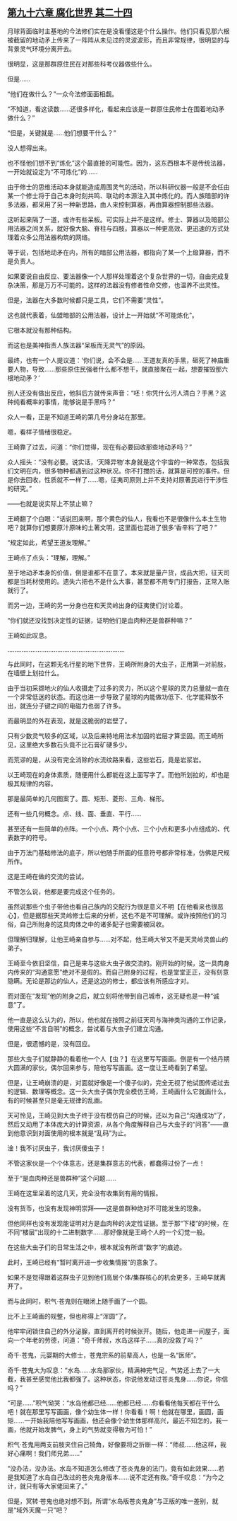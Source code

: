 ## [第九十六章 腐化世界 其二十四](https://www.xxbiquge.com/11_11207/9211099.html)


  月球背面临时主基地的今法修们实在是没看懂这是个什么操作。他们只看见那六根被截留的地动矛上传来了一阵阵从未见过的灵波波形，而且非常规律，很明显的与背景灵气环境分离开去。

  很明显，这是那群原住民在对那些科考仪器做些什么。

  但是……

  “他们在做什么？”一众今法修面面相觑。

  “不知道，看这读数……还很多样化，看起来应该是一群原住民修士在围着地动矛做什么？”

  “但是，关键就是……他们想要干什么？”

  没人想得出来。

  也不怪他们想不到“炼化”这个最直接的可能性。因为，这东西根本不是传统法器，一开始就设定为“不可炼化”的……

  由于修士的思维活动本身就能造成周围灵气的活动，所以科研仪器一般是不会任由某一个修士将于自己本身时刻共鸣、联动的本源注入其中炼化的。而人族暗部的许多法器，都采用了另一种新思路，由人来控制算器，再由算器控制那些法器。

  这听起来隔了一道，或许有些呆板。可实际上并不是这样。修士、算器以及暗部公用法器之间关系，就好像大脑、脊柱与四肢。算器以一种更高效、更迅速的方式处理着众多公用法器构筑的网络。

  等于说，包括地动矛在内，所有的暗部公用法器，都指向了某一个上级算器，而不是负责人。

  如果要说自由反应、要法器像一个人那样处理着这个复杂世界的一切，自由完成复杂决策，那是万万不可能的。这样的法器没有修者性命交修，也温养不出灵性。

  但是，法器在大多数时候都只是工具，它们不需要“灵性”。

  这也就代表着，仙盟暗部的公用法器，设计上一开始就“不可能炼化”。

  它根本就没有那种结构。

  而这也是美神指责人族法器“呆板而无灵气”的原因。

  最终，也有一个人提议道：‘你们说，会不会是……王道友真的手黑，砸死了神庙重要人物，导致……那些原住民强者什么都不想干，就直接聚在一起，想要摧毁那六根地动矛？’

  别人还没有做出反应，他斜后方就传来声音：“呸！你凭什么污人清白？手黑？这种纯看概率的事情，能够说是手黑吗？”

  众人一看，正是不知道王崎的第几号分身站在那里。

  嗯，看样子情绪很稳定。

  王崎靠了过去，问道：“你们觉得，现在有必要回收那些地动矛吗？”

  众人摇头：“没有必要。说实话，‘天降异物’本身就是这个宇宙的一种常态，包括我们文明在内，很多物种都遇到过这种状况。你不打搅的话，就算是可控的事件。但是你去回收，性质就不一样了……嗯，征夷司原则上并不支持对原著民进行干涉性的研究。”

  ——也就是说实际上不禁止嘛？

  王崎翻了个白眼：“话说回来啊，那个黄色的仙人，我看也不是很像什么本土生物吧？就算你们想要原汁原味的土著文明，这里面也混进了很多‘香辛料’了吧？”

  “规定如此，希望王道友理解。”

  王崎点了点头：“理解，理解。”

  至于地动矛本身的价值，倒是谁都不在意了。本来就是量产货，成品大把，征天司都是当耗材使用的。遗失六把也不是什么大事，甚至都不用专门打报告，正常入账就行了。

  而另一边，王崎的另一分身也在和天灵岭出身的征夷使们讨论着。

  “你们就还没找到决定性的证据，证明他们是血肉种还是兽群种嘛？”

  王崎如此叹息。

  …………………………………………………………

  与此同时，在这颗无名行星的地下世界，王崎所附身的大虫子，正用第一对前肢，在墙壁上划拉什么。

  由于当初采撷地火的仙人收摄走了过多的灵力，所以这个星球的灵力总量就一直在一个非常低迷的状态。而这也进一步导致了星球的内能做功低下、化学能释放不出，就连分子键之间的电磁力也弱了许多。

  而最明显的外在表现，就是这脆弱的岩壁了。

  只有少数灵气较多的区域，以及后来特地用法术加固的岩层才算坚固。而王崎所见，这里绝大多数石头竟不比石膏矿硬多少。

  而荒谬的是，从没有完全消除的水流纹路来看，这些岩石，竟是岩浆岩。

  以王崎现在的身体素质，随便用什么都能在这上面写字了。而他所划拉的，却也是极其规律的内容。

  那是最简单的几何图案了。圆、矩形、菱形、三角、梯形。

  还有一些几何概念。点、线、面、垂直、平行……

  甚至还有一些简单的点阵。一个小点、两个小点、三个小点和更多小点组成的、代表数字的符号。

  由于万法门基础修法的底子，所以他随手所画的任意符号都非常标准，仿佛是尺规所作。

  这是王崎在做的交流的尝试。

  不管怎么说，他都是要完成这个任务的。

  虽然说那些个虫子带他也看自己族内的交配行为很是意义不明【在他看来也很恶心】，但是据那些天灵岭修士后来的分析，这也不是不可理解。或许按照他们的习俗，自己所附身的这具肉体之中的诸多配子也需要被回收。

  但理解归理解，让他王崎亲自参与……对不起，他王崎大爷又不是天灵岭灵兽山的弟子。

  王崎至今依旧坚信，自己是来与这些大虫子做交流的。刚开始的时候，这一具肉身内传来的“沟通意愿”绝对不是假的。而自己附身的过程，也是堂堂正正，没有刻意隐瞒。无论是那边的仙人，还是这边的修士，都应该有所感应才对。

  而对面在“发现”他的附身之后，就立刻将他带到自己城市，这无疑也是一种“诚意”了。

  他一直是这么认为的，所以，他也就在按照之前征天司与海神类沟通的工作记录，使用这些“不言自明”的概念，尝试着与大虫子们建立沟通。

  但是，很遗憾的是，没有回应。

  那些大虫子们就静静的看着他一个人【虫？】在这里写写画画。倒是有一个结丹期大圆满的家伙，偶尔回来参与，陪他写写画画。这一度让王崎看到了希望。

  但是，让王崎崩溃的是，对面就好像是一个傻子似的，完全无视了他试图传递过去的逻辑、数理等概念。这一头大虫子偶尔完全模仿王崎，王崎画什么它就画什么，有的时候甚至只是毫无规律的乱画。

  天可怜见，王崎见到大虫子终于没有模仿自己的时候，还以为自己“沟通成功”了，然后又动用了本体庞大的计算资源，从各个角度解释自己与大虫子的“问答”——直到他意识到对面使用的根本就是“乱码”为止。

  淦！我不讨厌虫子，我讨厌傻虫子！

  不管这家伙是一个个体意志，还是集群意志的代表，都蠢得过份了一点！

  至于“是血肉种还是兽群种”这个问题……

  王崎在这里呆着的这几天，完全没有收集到有用的情报。

  没有货币，也没有发现神明崇拜——这是兽群种绝对不可能发生的现象。

  但他同样也没有发现能证明对方是血肉种的决定性证据。至于那“下楼”的时候，在不同“楼层”出现的十二进制数字……那好像就是王崎个人的一个幻觉一般。

  在这些大虫子们的日常生活之中，根本就没有所谓“数字”的痕迹。

  此时，王崎已经有“暂时离开进一步收集情报”的意象了。

  如果不是觉得跟着这群虫子见到他们高层个体/集群核心的机会更多，王崎早就离开了。

  而与此同时，积气·苍鬼则在眼闭上随手画了一个圆。

  比不上王崎画的规整，但也称得上“浑圆”了。

  他牢牢闭锁住自己的外分泌腺，直到离开的时候张开。随后，他走进一间屋子，面向一个年老的劳德，问道：“奇千师叔，水岛这样子……真的没救了吗？”

  奇千·苍鬼，元婴期的大修士，苍鬼宗系的前辈高人，也是一名“医师”。

  奇千·苍鬼大为叹息：“水岛……水岛那家伙，精满神完气足，气势还上去了一大截，我甚至感觉他比我都强了。这种状态，你说他发动过苍炎鬼身……你说，你信吗？”

  “可是……”积气恸哭：“水岛他都已经……他都已经……你看看他每天都在干什么吧！就在那里写写画画，像个幼生体一样！你看看！啊！他就在哪里，画圆，画矩……一开始我陪他写写画画，他还会像个幼生体那样高兴，最近不知怎的，我一画，他就开始发脾气，身上的气势就变得极为可怕！”

  积气·苍鬼用两支前肢夹住自己犄角，好像要将之折断一样：“师叔……他这样，我好心痛啊！我们师兄弟……”

  “没办法，没办法。水岛不知道怎么修改了苍炎鬼身的法门，竟有如此效果……若是我知道了水岛自己改过的苍炎鬼身版本……说不定还有救。”奇千叹息：“为今之计，就只有等大家佬回来了。”

  但是，冥转·苍鬼也绝对想不到，所谓“水岛版苍炎鬼身”与正版的唯一差别，就是“域外天魔一只”吧？

